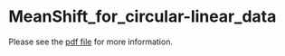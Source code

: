 # MeanShift_for_circular-linear_data
Please see the [pdf file](https://github.com/whubaichuan/MeanShift_for_circular-linear_data/blob/main/report.pdf) for more information.
